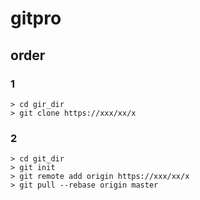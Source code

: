 # gitpro
## order
### 1
```shell
> cd gir_dir
> git clone https://xxx/xx/x
```
### 2
```shell
> cd git_dir
> git init
> git remote add origin https://xxx/xx/x
> git pull --rebase origin master
```
